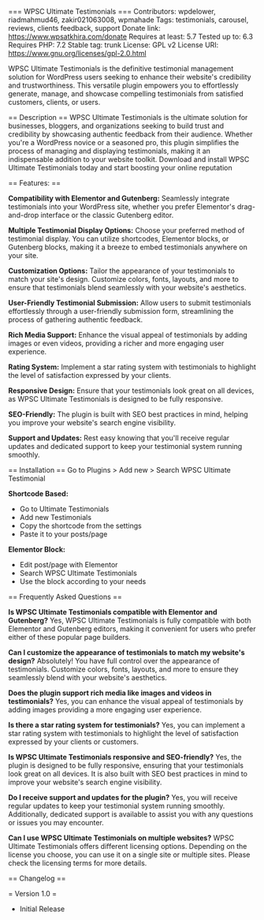 === WPSC Ultimate Testimonials ===
Contributors: wpdelower, riadmahmud46, zakir021063008, wpmahade
Tags: testimonials, carousel, reviews, clients feedback, support
Donate link: https://www.wpsatkhira.com/donate
Requires at least: 5.7
Tested up to: 6.3
Requires PHP: 7.2
Stable tag: trunk
License: GPL v2
License URI: https://www.gnu.org/licenses/gpl-2.0.html

WPSC Ultimate Testimonials is the definitive testimonial management solution for WordPress users seeking to enhance their website\'s credibility and trustworthiness. This versatile plugin empowers you to effortlessly generate, manage, and showcase compelling testimonials from satisfied customers, clients, or users.

== Description ==
WPSC Ultimate Testimonials is the ultimate solution for businesses, bloggers, and organizations seeking to build trust and credibility by showcasing authentic feedback from their audience. Whether you\'re a WordPress novice or a seasoned pro, this plugin simplifies the process of managing and displaying testimonials, making it an indispensable addition to your website toolkit. Download and install WPSC Ultimate Testimonials today and start boosting your online reputation

== Features: ==

**Compatibility with Elementor and Gutenberg:** Seamlessly integrate testimonials into your WordPress site, whether you prefer Elementor's drag-and-drop interface or the classic Gutenberg editor.

**Multiple Testimonial Display Options:** Choose your preferred method of testimonial display. You can utilize shortcodes, Elementor blocks, or Gutenberg blocks, making it a breeze to embed testimonials anywhere on your site.

**Customization Options:** Tailor the appearance of your testimonials to match your site's design. Customize colors, fonts, layouts, and more to ensure that testimonials blend seamlessly with your website's aesthetics.

**User-Friendly Testimonial Submission:** Allow users to submit testimonials effortlessly through a user-friendly submission form, streamlining the process of gathering authentic feedback.

**Rich Media Support:** Enhance the visual appeal of testimonials by adding images or even videos, providing a richer and more engaging user experience.

**Rating System:** Implement a star rating system with testimonials to highlight the level of satisfaction expressed by your clients.

**Responsive Design:** Ensure that your testimonials look great on all devices, as WPSC Ultimate Testimonials is designed to be fully responsive.

**SEO-Friendly:** The plugin is built with SEO best practices in mind, helping you improve your website's search engine visibility.

**Support and Updates:** Rest easy knowing that you'll receive regular updates and dedicated support to keep your testimonial system running smoothly.

== Installation ==
Go to Plugins > Add new > Search WPSC Ultimate Testimonial

**Shortcode Based:**
- Go to Ultimate Testimonials 
- Add new Testimonials
- Copy the shortcode from the settings
- Paste it to your posts/page


**Elementor Block:**

- Edit post/page with Elementor
- Search WPSC Ultimate Testimonials
- Use the block according to your needs

== Frequently Asked Questions ==

**Is WPSC Ultimate Testimonials compatible with Elementor and Gutenberg?**
Yes, WPSC Ultimate Testimonials is fully compatible with both Elementor and Gutenberg editors, making it convenient for users who prefer either of these popular page builders.

**Can I customize the appearance of testimonials to match my website\'s design?**
Absolutely! You have full control over the appearance of testimonials. Customize colors, fonts, layouts, and more to ensure they seamlessly blend with your website\'s aesthetics.

**Does the plugin support rich media like images and videos in testimonials?**
Yes, you can enhance the visual appeal of testimonials by adding images providing a more engaging user experience.

**Is there a star rating system for testimonials?**
Yes, you can implement a star rating system with testimonials to highlight the level of satisfaction expressed by your clients or customers.

**Is WPSC Ultimate Testimonials responsive and SEO-friendly?**
Yes, the plugin is designed to be fully responsive, ensuring that your testimonials look great on all devices. It is also built with SEO best practices in mind to improve your website\'s search engine visibility.

**Do I receive support and updates for the plugin?**
Yes, you will receive regular updates to keep your testimonial system running smoothly. Additionally, dedicated support is available to assist you with any questions or issues you may encounter.

**Can I use WPSC Ultimate Testimonials on multiple websites?**
WPSC Ultimate Testimonials offers different licensing options. Depending on the license you choose, you can use it on a single site or multiple sites. Please check the licensing terms for more details.

== Changelog ==

= Version 1.0 =
* Initial Release